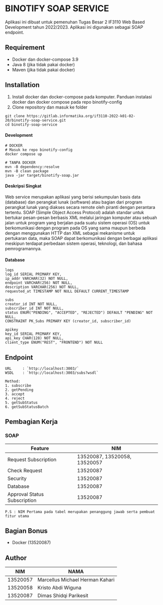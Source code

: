 # BINOTIFY SOAP SERVICE

Aplikasi ini dibuat untuk pemenuhan Tugas Besar 2 IF3110 Web Based Development tahun 2022/2023.
Aplikasi ini digunakan sebagai SOAP endpoint.

## Requirement
- Docker dan docker-compose 3.9
- Java 8 (jika tidak pakai docker)
- Maven (jika tidak pakai docker)

## Installation
1. Install docker dan docker-compose pada komputer. Panduan instalasi docker dan docker compose pada repo binotify-config
2. Clone repository dan masuk ke folder
```
git clone https://gitlab.informatika.org/if3110-2022-k01-02-20/binotify-soap-service.git
cd binotify-soap-service
```

#### Development
```
# DOCKER
# Masuk ke repo binotify-config
docker compose up

# TANPA DOCKER
mvn -B dependency:resolve
mvn -B clean package
java -jar target/binotify-soap.jar
```

#### Deskripsi Singkat
Web service merupakan aplikasi yang berisi sekumpulan basis data (database) dan perangkat lunak (software) atau bagian dari program perangkat lunak yang diakses secara remote oleh piranti dengan perantara tertentu. SOAP (Simple Object Access Protocol) adalah standar untuk bertukar pesan-pesan berbasis XML melalui jaringan komputer atau sebuah jalan untuk program yang berjalan pada suatu sistem operasi (OS) untuk berkomunikasi dengan program pada OS yang sama maupun berbeda dengan menggunakan HTTP dan XML sebagai mekanisme untuk pertukaran data, maka SOAP dapat berkomunikasi dengan berbagai aplikasi meskipun terdapat perbedaan sistem operasi, teknologi, dan bahasa pemrogramannya. 

#### Database
```
logs
log_id SERIAL PRIMARY KEY,
ip_addr VARCHAR(32) NOT NULL,
endpoint VARCHAR(256) NOT NULL,
description VARCHAR(256) NOT NULL,
requested_at TIMESTAMP NOT NULL DEFAULT CURRENT_TIMESTAMP

subs
creator_id INT NOT NULL,
subscriber_id INT NOT NULL,
status ENUM("PENDING", "ACCEPTED", "REJECTED") DEFAULT "PENDING" NOT NULL,
CONSTRAINT PK_Subs PRIMARY KEY (creator_id, subscriber_id)

apikey
key_id SERIAL PRIMARY KEY,
api_key CHAR(128) NOT NULL,
client_type ENUM("REST", "FRONTEND") NOT NULL
```

## Endpoint
```
URL     : `http://localhost:3003/`
WSDL    : `http://localhost:3003/subs?wsdl`

Method:
1. subscribe
2. getPending
3. accept
4. reject
5. getSubStatus
6. getSubStatusBatch
```

## Pembagian Kerja

### SOAP
Feature | NIM
--- | ---
Request Subscription | 13520087, 13520058, 13520057
Check Request | 13520087
Security | 13520087
Database | 13520087
Approval Status Subscription | 13520087
```
P.S : NIM Pertama pada tabel merupakan penanggung jawab serta pembuat fitur utama
```

## Bagian Bonus
- Docker (13520087)

## Author
NIM | NAMA
--- | ---
13520057 | Marcellus Michael Herman Kahari
13520058 | Kristo Abdi Wiguna
13520087 | Dimas Shidqi Parikesit